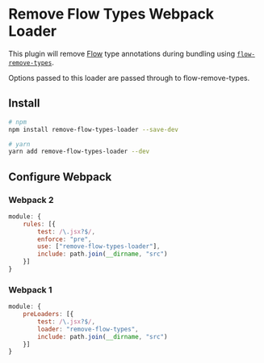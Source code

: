 Remove Flow Types Webpack Loader
==================

This plugin will remove [Flow](https://flowtype.org) type annotations during
bundling using [`flow-remove-types`](https://github.com/leebyron/flow-remove-types).

Options passed to this loader are passed through to flow-remove-types.
## Install

```bash
# npm
npm install remove-flow-types-loader --save-dev

# yarn
yarn add remove-flow-types-loader --dev
```

## Configure Webpack

### Webpack 2

```js
module: {
    rules: [{
        test: /\.jsx?$/,
        enforce: "pre",
        use: ["remove-flow-types-loader"],
        include: path.join(__dirname, "src")
    }]
}
```

### Webpack 1

```js
module: {
    preLoaders: [{
        test: /\.jsx?$/,
        loader: "remove-flow-types",
        include: path.join(__dirname, "src")
    }]
}
```
